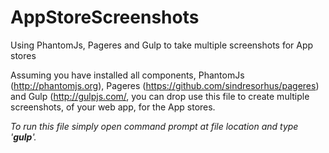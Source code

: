 # AppStoreScreenshots
Using PhantomJs, Pageres and Gulp to take multiple screenshots for App stores

Assuming you have installed all components, PhantomJs (http://phantomjs.org), Pageres (https://github.com/sindresorhus/pageres) and Gulp (http://gulpjs.com/, you can drop use this file to create multiple screenshots, of your web app, for the App stores.

*To run this file simply open command prompt at file location and type '**gulp**'.*
